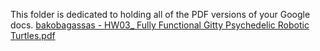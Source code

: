This folder is dedicated to holding all of the PDF versions of your Google docs. 
[bakobagassas - HW03_ Fully Functional Gitty Psychedelic Robotic Turtles.pdf](../../../Downloads/bakobagassas%20-%20HW03_%20Fully%20Functional%20Gitty%20Psychedelic%20Robotic%20Turtles.pdf)